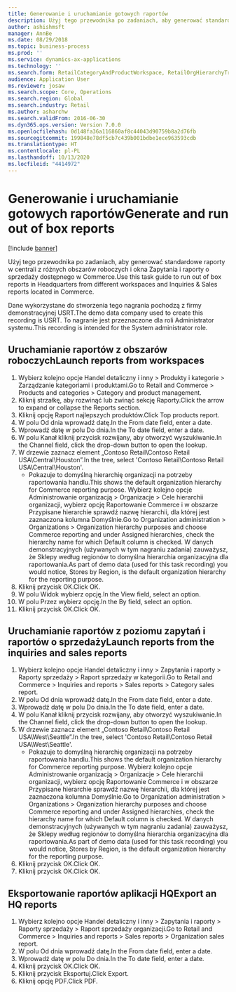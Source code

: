 ```yaml
---
title: Generowanie i uruchamianie gotowych raportów
description: Użyj tego przewodnika po zadaniach, aby generować standardowe raporty w centrali z różnych obszarów roboczych i okna Zapytania i raporty o sprzedaży dostępnego w Commerce.
author: ashishmsft
manager: AnnBe
ms.date: 08/29/2018
ms.topic: business-process
ms.prod: ''
ms.service: dynamics-ax-applications
ms.technology: ''
ms.search.form: RetailCategoryAndProductWorkspace, RetailOrgHierarchyTreeLookup, SrsReportViewerForm
audience: Application User
ms.reviewer: josaw
ms.search.scope: Core, Operations
ms.search.region: Global
ms.search.industry: Retail
ms.author: asharchw
ms.search.validFrom: 2016-06-30
ms.dyn365.ops.version: Version 7.0.0
ms.openlocfilehash: 0d148fa36a116860af8c44043d90759b8a2d76fb
ms.sourcegitcommit: 199848e78df5cb7c439b001bdbe1ece963593cdb
ms.translationtype: HT
ms.contentlocale: pl-PL
ms.lasthandoff: 10/13/2020
ms.locfileid: "4414972"
---
```

# <a name="generate-and-run-out-of-box-reports"></a><span data-ttu-id="308a8-103">Generowanie i uruchamianie gotowych raportów</span><span class="sxs-lookup"><span data-stu-id="308a8-103">Generate and run out of box reports</span></span>

[!include [banner](../includes/banner.md)]

<span data-ttu-id="308a8-104">Użyj tego przewodnika po zadaniach, aby generować standardowe raporty w centrali z różnych obszarów roboczych i okna Zapytania i raporty o sprzedaży dostępnego w Commerce.</span><span class="sxs-lookup"><span data-stu-id="308a8-104">Use this task guide to run out of box reports in Headquarters from different workspaces and Inquiries & Sales reports located in Commerce.</span></span>

<span data-ttu-id="308a8-105">Dane wykorzystane do stworzenia tego nagrania pochodzą z firmy demonstracyjnej USRT.</span><span class="sxs-lookup"><span data-stu-id="308a8-105">The demo data company used to create this recording is USRT.</span></span> <span data-ttu-id="308a8-106">To nagranie jest przeznaczone dla roli Administrator systemu.</span><span class="sxs-lookup"><span data-stu-id="308a8-106">This recording is intended for the System administrator role.</span></span>

## <a name="launch-reports-from-workspaces"></a><span data-ttu-id="308a8-107">Uruchamianie raportów z obszarów roboczych</span><span class="sxs-lookup"><span data-stu-id="308a8-107">Launch reports from workspaces</span></span>
1. <span data-ttu-id="308a8-108">Wybierz kolejno opcje Handel detaliczny i inny > Produkty i kategorie > Zarządzanie kategoriami i produktami.</span><span class="sxs-lookup"><span data-stu-id="308a8-108">Go to Retail and Commerce > Products and categories > Category and product management.</span></span>
2. <span data-ttu-id="308a8-109">Kliknij strzałkę, aby rozwinąć lub zwinąć sekcję Raporty.</span><span class="sxs-lookup"><span data-stu-id="308a8-109">Click the arrow to expand or collapse the Reports section.</span></span>
3. <span data-ttu-id="308a8-110">Kliknij opcję Raport najlepszych produktów.</span><span class="sxs-lookup"><span data-stu-id="308a8-110">Click Top products report.</span></span>
4. <span data-ttu-id="308a8-111">W polu Od dnia wprowadź datę.</span><span class="sxs-lookup"><span data-stu-id="308a8-111">In the From date field, enter a date.</span></span>
5. <span data-ttu-id="308a8-112">Wprowadź datę w polu Do dnia.</span><span class="sxs-lookup"><span data-stu-id="308a8-112">In the To date field, enter a date.</span></span>
6. <span data-ttu-id="308a8-113">W polu Kanał kliknij przycisk rozwijany, aby otworzyć wyszukiwanie.</span><span class="sxs-lookup"><span data-stu-id="308a8-113">In the Channel field, click the drop-down button to open the lookup.</span></span>
7. <span data-ttu-id="308a8-114">W drzewie zaznacz element „Contoso Retail\Contoso Retail USA\Central\Houston”.</span><span class="sxs-lookup"><span data-stu-id="308a8-114">In the tree, select 'Contoso Retail\Contoso Retail USA\Central\Houston'.</span></span>
    * <span data-ttu-id="308a8-115">Pokazuje to domyślną hierarchię organizacji na potrzeby raportowania handlu.</span><span class="sxs-lookup"><span data-stu-id="308a8-115">This shows the default organization hierarchy for Commerce reporting purpose.</span></span>   <span data-ttu-id="308a8-116">Wybierz kolejno opcje Administrowanie organizacją > Organizacje > Cele hierarchii organizacji, wybierz opcję Raportowanie Commerce i w obszarze Przypisane hierarchie sprawdź nazwę hierarchii, dla której jest zaznaczona kolumna Domyślnie.</span><span class="sxs-lookup"><span data-stu-id="308a8-116">Go to Organization administration > Organizations > Organization hierarchy purposes and choose Commerce reporting and under Assigned hierarchies, check the hierarchy name for which Default column is checked.</span></span> <span data-ttu-id="308a8-117">W danych demonstracyjnych (używanych w tym nagraniu zadania) zauważysz, że Sklepy według regionów to domyślna hierarchia organizacyjna dla raportowania.</span><span class="sxs-lookup"><span data-stu-id="308a8-117">As part of demo data (used for this task recording) you would notice, Stores by Region, is the default organization hierarchy for the reporting purpose.</span></span>     
8. <span data-ttu-id="308a8-118">Kliknij przycisk OK.</span><span class="sxs-lookup"><span data-stu-id="308a8-118">Click OK.</span></span>
9. <span data-ttu-id="308a8-119">W polu Widok wybierz opcję.</span><span class="sxs-lookup"><span data-stu-id="308a8-119">In the View field, select an option.</span></span>
10. <span data-ttu-id="308a8-120">W polu Przez wybierz opcję.</span><span class="sxs-lookup"><span data-stu-id="308a8-120">In the By field, select an option.</span></span>
11. <span data-ttu-id="308a8-121">Kliknij przycisk OK.</span><span class="sxs-lookup"><span data-stu-id="308a8-121">Click OK.</span></span>

## <a name="launch-reports-from-the-inquiries-and-sales-reports"></a><span data-ttu-id="308a8-122">Uruchamianie raportów z poziomu zapytań i raportów o sprzedaży</span><span class="sxs-lookup"><span data-stu-id="308a8-122">Launch reports from the inquiries and sales reports</span></span>
1. <span data-ttu-id="308a8-123">Wybierz kolejno opcje Handel detaliczny i inny > Zapytania i raporty > Raporty sprzedaży > Raport sprzedaży w kategorii.</span><span class="sxs-lookup"><span data-stu-id="308a8-123">Go to Retail and Commerce > Inquiries and reports > Sales reports > Category sales report.</span></span>
2. <span data-ttu-id="308a8-124">W polu Od dnia wprowadź datę.</span><span class="sxs-lookup"><span data-stu-id="308a8-124">In the From date field, enter a date.</span></span>
3. <span data-ttu-id="308a8-125">Wprowadź datę w polu Do dnia.</span><span class="sxs-lookup"><span data-stu-id="308a8-125">In the To date field, enter a date.</span></span>
4. <span data-ttu-id="308a8-126">W polu Kanał kliknij przycisk rozwijany, aby otworzyć wyszukiwanie.</span><span class="sxs-lookup"><span data-stu-id="308a8-126">In the Channel field, click the drop-down button to open the lookup.</span></span>
5. <span data-ttu-id="308a8-127">W drzewie zaznacz element „Contoso Retail\Contoso Retail USA\West\Seattle”.</span><span class="sxs-lookup"><span data-stu-id="308a8-127">In the tree, select 'Contoso Retail\Contoso Retail USA\West\Seattle'.</span></span>
    * <span data-ttu-id="308a8-128">Pokazuje to domyślną hierarchię organizacji na potrzeby raportowania handlu.</span><span class="sxs-lookup"><span data-stu-id="308a8-128">This shows the default organization hierarchy for Commerce reporting purpose.</span></span> <span data-ttu-id="308a8-129">Wybierz kolejno opcje Administrowanie organizacją > Organizacje > Cele hierarchii organizacji, wybierz opcję Raportowanie Commerce i w obszarze Przypisane hierarchie sprawdź nazwę hierarchii, dla której jest zaznaczona kolumna Domyślnie.</span><span class="sxs-lookup"><span data-stu-id="308a8-129">Go to Organization administration > Organizations > Organization hierarchy purposes and choose Commerce reporting and under Assigned hierarchies, check the hierarchy name for which Default column is checked.</span></span> <span data-ttu-id="308a8-130">W danych demonstracyjnych (używanych w tym nagraniu zadania) zauważysz, że Sklepy według regionów to domyślna hierarchia organizacyjna dla raportowania.</span><span class="sxs-lookup"><span data-stu-id="308a8-130">As part of demo data (used for this task recording) you would notice, Stores by Region, is the default organization hierarchy for the reporting purpose.</span></span>     
6. <span data-ttu-id="308a8-131">Kliknij przycisk OK.</span><span class="sxs-lookup"><span data-stu-id="308a8-131">Click OK.</span></span>
7. <span data-ttu-id="308a8-132">Kliknij przycisk OK.</span><span class="sxs-lookup"><span data-stu-id="308a8-132">Click OK.</span></span>

## <a name="export-an-hq-reports"></a><span data-ttu-id="308a8-133">Eksportowanie raportów aplikacji HQ</span><span class="sxs-lookup"><span data-stu-id="308a8-133">Export an HQ reports</span></span>
1. <span data-ttu-id="308a8-134">Wybierz kolejno opcje Handel detaliczny i inny > Zapytania i raporty > Raporty sprzedaży > Raport sprzedaży organizacji.</span><span class="sxs-lookup"><span data-stu-id="308a8-134">Go to Retail and Commerce > Inquiries and reports > Sales reports > Organization sales report.</span></span>
2. <span data-ttu-id="308a8-135">W polu Od dnia wprowadź datę.</span><span class="sxs-lookup"><span data-stu-id="308a8-135">In the From date field, enter a date.</span></span>
3. <span data-ttu-id="308a8-136">Wprowadź datę w polu Do dnia.</span><span class="sxs-lookup"><span data-stu-id="308a8-136">In the To date field, enter a date.</span></span>
4. <span data-ttu-id="308a8-137">Kliknij przycisk OK.</span><span class="sxs-lookup"><span data-stu-id="308a8-137">Click OK.</span></span>
5. <span data-ttu-id="308a8-138">Kliknij przycisk Eksportuj.</span><span class="sxs-lookup"><span data-stu-id="308a8-138">Click Export.</span></span>
6. <span data-ttu-id="308a8-139">Kliknij opcję PDF.</span><span class="sxs-lookup"><span data-stu-id="308a8-139">Click PDF.</span></span>

